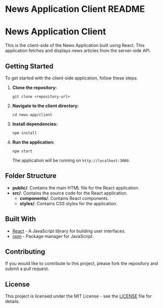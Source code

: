 # News Application Client README

# News Application Client

This is the client-side of the News Application built using React. This application fetches and displays news articles from the server-side API.

## Getting Started

To get started with the client-side application, follow these steps:

1. **Clone the repository:**
   ```
   git clone <repository-url>
   ```

2. **Navigate to the client directory:**
   ```
   cd news-app/client
   ```

3. **Install dependencies:**
   ```
   npm install
   ```

4. **Run the application:**
   ```
   npm start
   ```

   The application will be running on `http://localhost:3000`.

## Folder Structure

- **public/**: Contains the main HTML file for the React application.
- **src/**: Contains the source code for the React application.
  - **components/**: Contains React components.
  - **styles/**: Contains CSS styles for the application.

## Built With

- [React](https://reactjs.org/) - A JavaScript library for building user interfaces.
- [npm](https://www.npmjs.com/) - Package manager for JavaScript.

## Contributing

If you would like to contribute to this project, please fork the repository and submit a pull request.

## License

This project is licensed under the MIT License - see the [LICENSE](LICENSE) file for details.